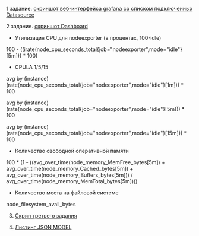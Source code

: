 1 задание. [скриншот веб-интерфейса grafana со списком подключенных Datasource](https://github.com/Kostromin-Mixa/10-monitoring-03-grafana/blob/main/1%20задание.jpg)

2 задание. [скриншот Dashboard](https://github.com/Kostromin-Mixa/10-monitoring-03-grafana/blob/main/2%20задание.jpg)
- Утилизация CPU для nodeexporter (в процентах, 100-idle)

100 - ((irate(node_cpu_seconds_total{job="nodeexporter",mode="idle"}[5m])) * 100)

- CPULA 1/5/15

avg by (instance)(rate(node_cpu_seconds_total{job="nodeexporter",mode="idle"}[1m])) * 100

avg by (instance)(rate(node_cpu_seconds_total{job="nodeexporter",mode="idle"}[5m])) * 100

avg by (instance)(rate(node_cpu_seconds_total{job="nodeexporter",mode="idle"}[15m])) * 100

- Количество свободной оперативной памяти

100 * (1 - ((avg_over_time(node_memory_MemFree_bytes[5m]) + avg_over_time(node_memory_Cached_bytes[5m]) + avg_over_time(node_memory_Buffers_bytes[5m])) / avg_over_time(node_memory_MemTotal_bytes[5m])))

- Количество места на файловой системе

node_filesystem_avail_bytes

3. [Скрин третьего задания](https://github.com/Kostromin-Mixa/10-monitoring-03-grafana/blob/main/3%20задание.jpg)

4. [Листинг JSON MODEL](https://github.com/Kostromin-Mixa/10-monitoring-03-grafana/blob/main/JSON%20Model.txt)
